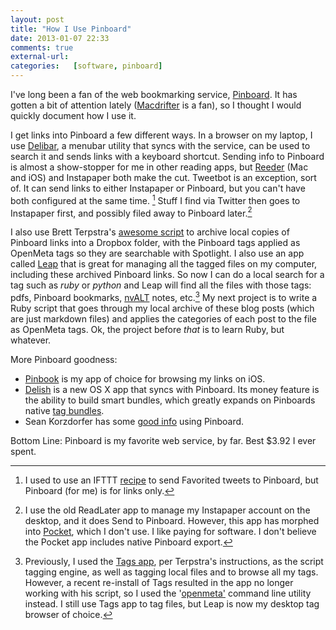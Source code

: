 ```yaml
---
layout: post  
title: "How I Use Pinboard"  
date: 2013-01-07 22:33  
comments: true  
external-url:
categories:   [software, pinboard]
---
```


I've long been a fan of the web bookmarking service, [Pinboard][1]. It has gotten a bit of attention lately ([Macdrifter][2] is a fan), so I thought I would quickly document how I use it.

I get links into Pinboard a few different ways. In a browser on my laptop, I use [Delibar][3], a menubar utility that syncs with the service, can be used to search it and sends links with a keyboard shortcut. Sending info to Pinboard is almost a show-stopper for me in other reading apps, but [Reeder][4] (Mac and iOS) and Instapaper both make the cut. Tweetbot is an exception, sort of. It can send links to either Instapaper or Pinboard, but you can't have both configured at the same time. [^1] Stuff I find via Twitter then goes to Instapaper first, and possibly filed away to Pinboard later.[^2]

I also use Brett Terpstra's [awesome script][5] to archive local copies of Pinboard links into a Dropbox folder, with the Pinboard tags applied as OpenMeta tags so they are searchable with Spotlight. I also use an app called [Leap][6] that is great for managing all the tagged files on my computer, including these archived Pinboard links. So now I can do a local search for a tag such as *ruby* or *python* and Leap will find all the files with those tags: pdfs, Pinboard bookmarks, [nvALT][7] notes, etc.[^3] My next project is to write a Ruby script that goes through my local archive of these blog posts (which are just markdown files) and applies the categories of each post to the file as OpenMeta tags. Ok, the project before *that* is to learn Ruby, but whatever.

More Pinboard goodness:

- [Pinbook][8] is my app of choice for browsing my links on iOS.
- [Delish][9] is a new OS X app that syncs with Pinboard. Its money feature is the ability to build smart bundles, which greatly expands on Pinboards native [tag bundles][11].
- Sean Korzdorfer has some [good info][10] using Pinboard.

Bottom Line: Pinboard is my favorite web service, by far. Best $3.92 I ever spent.

[^1]: I used to use an IFTTT [recipe][12] to send Favorited tweets to Pinboard, but Pinboard (for me) is for links only.

[^2]: I use the old ReadLater app to manage my Instapaper account on the desktop, and it does Send to Pinboard. However, this app has morphed into [Pocket][13], which I don't use. I like paying for software. I don't believe the Pocket app includes native Pinboard export.

[^3]: Previously, I used the [Tags app][14], per Terpstra's instructions, as the script tagging engine, as well as tagging local files and to browse all my tags. However, a recent re-install of Tags resulted in the app no longer working with his script, so I used the '[openmeta'][15] command line utility instead. I still use Tags app to tag files, but Leap is now my desktop tag browser of choice.


[1]: http://pinboard.in
[2]: http://www.macdrifter.com/2012/12/yet-more-pinboard-tips-again.html
[3]: http://www.delibarapp.com/
[4]: http://reederapp.com/
[5]: http://brettterpstra.com/2011/04/02/mirror-your-pinboard-bookmarks-with-openmeta-tags/
[6]: http://www.ironicsoftware.com/leap/
[7]: http://brettterpstra.com/projects/nvalt/
[8]: http://www.macstories.net/reviews/pinbook-a-fast-pinboard-client-for-iphone/
[9]: http://macdrifter.com/2013/01/delish-pinboard-app-for-mac.html
[10]: http://www.seankorzdorfer.com/open_notebook/pinboard%20workflow%20and%20notes.html
[11]: http://blog.pinboard.in/2012/08/every_day_i_m_bundlin/
[12]: https://ifttt.com/recipes/search?q=pinboard
[13]: http://getpocket.com/
[14]: http://www.caseapps.com/tags/
[15]: http://code.google.com/p/openmeta/



